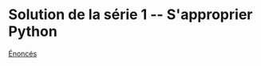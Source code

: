 # Solution de la série 1 -- S'approprier Python

[Énoncés](https://epfl-cs-112-ma.github.io/series/01-appropriation-de-python.html)
